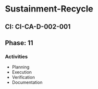 # Sustainment-Recycle

## CI: CI-CA-D-002-001
## Phase: 11

### Activities
- Planning
- Execution
- Verification
- Documentation
